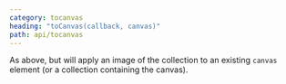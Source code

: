 ```yaml
---
category: tocanvas
heading: "toCanvas(callback, canvas)"
path: api/tocanvas
---
```



As above, but will apply an image of the collection to an existing `canvas` element (or a collection containing the canvas).

